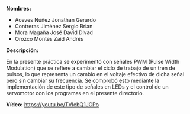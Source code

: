 __Nombres:__ 
- Aceves Núñez Jonathan Gerardo
- Contreras Jiménez Sergio Brian
- Mora Magaña José David Divad
- Orozco Montes Zaid Andrés

__Descripción:__

En la presente práctica se experimentó con señales PWM (Pulse Width Modulation) que se refiere a cambiar el ciclo de trabajo de un tren
de pulsos, lo que representa un cambio en el voltaje efectivo de dicha señal pero sin cambiar su frecuencia. Se comprobó esto mediante
la implementación de este tipo de señales en LEDs y el control de un servomotor con los programas en el presente directorio.


__Vídeo:__
https://youtu.be/TVIebQ1JGPo
